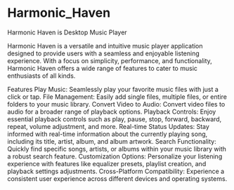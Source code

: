 # Harmonic_Haven
Harmonic Haven is Desktop Music Player

Harmonic Haven is a versatile and intuitive music player application designed to provide users with a seamless and enjoyable listening experience. With a focus on simplicity, performance, and functionality, Harmonic Haven offers a wide range of features to cater to music enthusiasts of all kinds.

Features
Play Music: Seamlessly play your favorite music files with just a click or tap. File Management: Easily add single files, multiple files, or entire folders to your music library. Convert Video to Audio: Convert video files to audio for a broader range of playback options. Playback Controls: Enjoy essential playback controls such as play, pause, stop, forward, backward, repeat, volume adjustment, and more. Real-time Status Updates: Stay informed with real-time information about the currently playing song, including its title, artist, album, and album artwork. Search Functionality: Quickly find specific songs, artists, or albums within your music library with a robust search feature. Customization Options: Personalize your listening experience with features like equalizer presets, playlist creation, and playback settings adjustments. Cross-Platform Compatibility: Experience a consistent user experience across different devices and operating systems.
